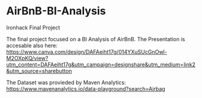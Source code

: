 # AirBnB-BI-Analysis
Ironhack Final Project

The final project focused on a BI Analysis of AirBnB.
The Presentation is accesable also here: https://www.canva.com/design/DAFAeiht17g/014YXuSUcGnOwl-M2OXpKQ/view?utm_content=DAFAeiht17g&utm_campaign=designshare&utm_medium=link2&utm_source=sharebutton 

The Dataset was provieded by Maven Analytics: https://www.mavenanalytics.io/data-playground?search=Airbag 


